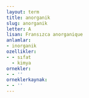 ```yaml
---
layout: term
title: anorganik
slug: anorganik
letter: A
lisan: Fransızca anorganique
anlamlar:
- inorganik
ozellikler:
- - sıfat
  - kimya
ornekler:
- - ''
orneklerkaynak:
- - ''
---
```

